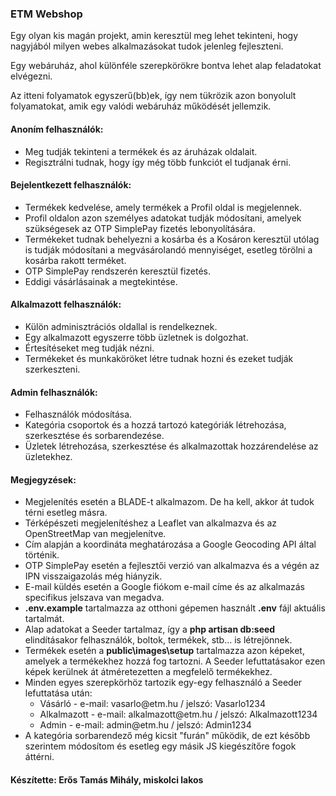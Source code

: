<h3>ETM Webshop</h3>
<p>Egy olyan kis magán projekt, amin keresztül meg lehet tekinteni, hogy nagyjából milyen webes alkalmazásokat tudok jelenleg fejleszteni.</p>
<p>Egy webáruház, ahol különféle szerepkörökre bontva lehet alap feladatokat elvégezni.</p>
<p>Az itteni folyamatok egyszerű(bb)ek, így nem tükrözik azon bonyolult folyamatokat, amik egy valódi webáruház működését jellemzik.</p>
<h4>Anoním felhasználók:</h4> 
<ul>
    <li>Meg tudják tekinteni a termékek és az áruházak oldalait.</li>
    <li>Regisztrálni tudnak, hogy így még több funkciót el tudjanak érni.</li>
</ul>
<h4>Bejelentkezett felhasználók:</h4>
<ul>
    <li>Termékek kedvelése, amely termékek a Profil oldal is megjelennek.</li>
    <li>Profil oldalon azon személyes adatokat tudják módosítani, amelyek szükségesek az OTP SimplePay fizetés lebonyolítására.</li>
    <li>Termékeket tudnak behelyezni a kosárba és a Kosáron keresztül utólag is tudják módosítani a megvásárolandó mennyiséget, esetleg törölni a kosárba rakott terméket.</li>
    <li>OTP SimplePay rendszerén keresztül fizetés.</li>
    <li>Eddigi vásárlásainak a megtekintése.</li>
</ul>
<h4>Alkalmazott felhasználók:</h4>
<ul>
    <li>Külön adminisztrációs oldallal is rendelkeznek.</li>
    <li>Egy alkalmazott egyszerre több üzletnek is dolgozhat.</li>
    <li>Értesítéseket meg tudják nézni.</li>
    <li>Termékeket és munkaköröket létre tudnak hozni és ezeket tudják szerkeszteni.</li>
</ul>
<h4>Admin felhasználók:</h4>
<ul>
    <li>Felhasználók módosítása.</li>
    <li>Kategória csoportok és a hozzá tartozó kategóriák létrehozása, szerkesztése és sorbarendezése.</li>
    <li>Üzletek létrehozása, szerkesztése és alkalmazottak hozzárendelése az üzletekhez.</li>
</ul>
<h4>Megjegyzések:</h4>
<ul>
    <li>Megjelenítés esetén a BLADE-t alkalmazom. De ha kell, akkor át tudok térni esetleg másra.</li>
    <li>Térképészeti megjelenítéshez a Leaflet van alkalmazva és az OpenStreetMap van megjelenítve.</li>
    <li>Cím alapján a koordináta meghatározása a Google Geocoding API által történik.</li>  
    <li>OTP SimplePay esetén a fejlesztői verzió van alkalmazva és a végén az IPN visszaigazolás még hiányzik.</li>
    <li>E-mail küldés esetén a Google fiókom e-mail címe és az alkalmazás specifikus jelszava van megadva.</li>
    <li><b>.env.example</b> tartalmazza az otthoni gépemen használt <b>.env</b> fájl aktuális tartalmát.</li>
    <li>Alap adatokat a Seeder tartalmaz, így a <b>php artisan db:seed</b> elindításakor felhasználók, boltok, termékek, stb... is létrejönnek.</li>
    <li>Termékek esetén a <b>public\images\setup</b> tartalmazza azon képeket, amelyek a termékekhez hozzá fog tartozni. A Seeder lefuttatásakor ezen képek kerülnek át átméretezetten a megfelelő termékekhez.</li>
    <li>Minden egyes szerepkörhöz tartozik egy-egy felhasználó a Seeder lefuttatása után:
        <ul>
            <li>Vásárló - e-mail: vasarlo@etm.hu / jelszó: Vasarlo1234</li>
            <li>Alkalmazott - e-mail: alkalmazott@etm.hu / jelszó: Alkalmazott1234</li>
            <li>Admin - e-mail: admin@etm.hu / jelszó: Admin1234</li>
        </ul>
    </li>
    <li>A kategória sorbarendező még kicsit "furán" működik, de ezt később szerintem módosítom és esetleg egy másik JS kiegészítőre fogok áttérni.</li>
</ul>
<h4>Készítette: Erős Tamás Mihály, miskolci lakos</h4>